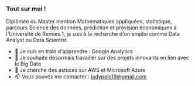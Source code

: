 ### Tout sur moi !

Diplômée du Master mention Mathématiques appliquées, statistique, parcours Science des données, prédiction et prévision économiques à l'Université de Rennes 1, je suis à la recherche d'un emploi comme Data Analyst ou Data Scientist.

<!--
**ladypolo19/ladypolo19** is a ✨ _special_ ✨ repository because its `README.md` (this file) appears on your GitHub profile.

-->

- 🌱 Je suis en train d'apprendre : Google Analytics
- 👯 Je souhaite désormais travailler sur des projets innovants en lien avec le Big Data
- 🤔 Je cherche des astuces sur AWS et Microsoft Azure
- 📫 Vous pouvez me contacter : ladypolo19@gmail.com


